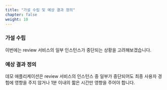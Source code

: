 ```yaml
---
title: "가설 수립 및 예상 결과 정의"
chapter: false
weight: 10
---
```


### 가설 수립
이번에는 review 서비스의 일부 인스턴스가 중단되는 상황을 고려해보겠습니다.

### 예상 결과 정의
데모 애플리케이션은 review 서비스의 인스턴스 중 일부가 중단되어도 최종 사용자 경험에 영향을 주지 않거나 1분 이내의 짧은 시간만 영향을 주어야 합니다.

